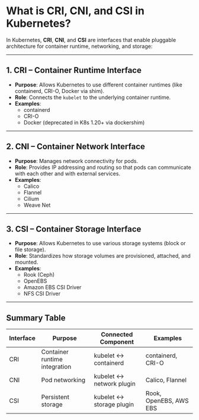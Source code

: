 
# What is CRI, CNI, and CSI in Kubernetes?

In Kubernetes, **CRI**, **CNI**, and **CSI** are interfaces that enable pluggable architecture for container runtime, networking, and storage:

---

## 1. CRI – Container Runtime Interface

- **Purpose**: Allows Kubernetes to use different container runtimes (like containerd, CRI-O, Docker via shim).  
- **Role**: Connects the `kubelet` to the underlying container runtime.  
- **Examples**:
  - containerd  
  - CRI-O  
  - Docker (deprecated in K8s 1.20+ via dockershim)

---

## 2. CNI – Container Network Interface

- **Purpose**: Manages network connectivity for pods.  
- **Role**: Provides IP addressing and routing so that pods can communicate with each other and with external services.  
- **Examples**:
  - Calico  
  - Flannel  
  - Cilium  
  - Weave Net

---

## 3. CSI – Container Storage Interface

- **Purpose**: Allows Kubernetes to use various storage systems (block or file storage).  
- **Role**: Standardizes how storage volumes are provisioned, attached, and mounted.  
- **Examples**:
  - Rook (Ceph)  
  - OpenEBS  
  - Amazon EBS CSI Driver  
  - NFS CSI Driver

---

## Summary Table

| Interface | Purpose                      | Connected Component       | Examples                     |
|-----------|------------------------------|----------------------------|------------------------------|
| CRI       | Container runtime integration| kubelet ↔ containerd       | containerd, CRI-O            |
| CNI       | Pod networking               | kubelet ↔ network plugin   | Calico, Flannel              |
| CSI       | Persistent storage           | kubelet ↔ storage plugin   | Rook, OpenEBS, AWS EBS       |
